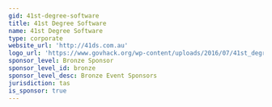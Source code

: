 ```yaml
---
gid: 41st-degree-software
title: 41st Degree Software
name: 41st Degree Software
type: corporate
website_url: 'http://41ds.com.au'
logo_url: 'https://www.govhack.org/wp-content/uploads/2016/07/41st_degree_software.png'
sponsor_level: Bronze Sponsor
sponsor_level_id: bronze
sponsor_level_desc: Bronze Event Sponsors
jurisdiction: tas
is_sponsor: true
---
```

